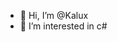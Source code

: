- 👋 Hi, I’m @Kalux
- 👀 I’m interested in c#


<!---
Kalux66/Kalux66 is a ✨ special ✨ repository because its `README.md` (this file) appears on your GitHub profile.
You can click the Preview link to take a look at your changes.
--->
